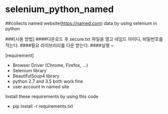 # selenium_python_named
##collects named website(https://named.com) data by using selenium in python

###[사용 방법]
####다운로드 후 secure.txt 파일을 열고 네임드 아이디, 비밀번호를 적는다.
####필요 라이브러리를 다운 받는다.
####실행 ~



[requirement]
- Browser Driver (Chrome, Firefox, ...)
- Selenium library
- BeautifulSoup4 library
- python 2.7 and 3.5 both work fine
- user account in named site

Install these requirements by using this code

- pip install -r requirements.txt
